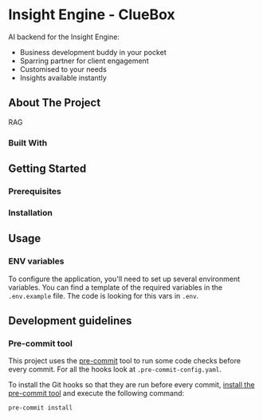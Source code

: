 # Insight Engine - ClueBox

AI backend for the Insight Engine:

- Business development buddy in your pocket
- Sparring partner for client engagement
- Customised to your needs
- Insights available instantly

## About The Project

RAG

### Built With

## Getting Started

### Prerequisites

### Installation

## Usage

### ENV variables
To configure the application, you'll need to set up several environment variables. You can find a template of the required variables in the `.env.example` file. The code is looking for this vars in `.env`.

## Development guidelines

### Pre-commit tool

This project uses the [pre-commit](https://pre-commit.com) tool to run some code checks before every commit. For all the hooks look at `.pre-commit-config.yaml`.

To install the Git hooks so that they are run before every commit, [install the pre-commit tool](https://pre-commit.com/#installation) and execute the following command:

```
pre-commit install
```
